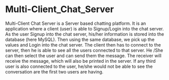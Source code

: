 # Multi-Client_Chat_Server
Multi-Client Chat Server is a Server based chatting platform. It is an application where a client (user) is able to Signup/Login into the chat server. As the user Signup into the chat server, his/her information is stored into the database (here MySQL). Then using the same database, we pick up the values and Login into the chat server.  The client then has to connect to the server, then he is able to see all the users connected to that server. He /She can then select the user and can send them the message. The receiver will receive the message, which will also be printed in the server. If any third user is also connected to the user, he/she would not be able to see the conversation are the first two users are having. 
